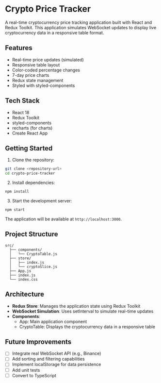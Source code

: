 # Crypto Price Tracker

A real-time cryptocurrency price tracking application built with React and Redux Toolkit. This application simulates WebSocket updates to display live cryptocurrency data in a responsive table format.

## Features

- Real-time price updates (simulated)
- Responsive table layout
- Color-coded percentage changes
- 7-day price charts
- Redux state management
- Styled with styled-components

## Tech Stack

- React 18
- Redux Toolkit
- styled-components
- recharts (for charts)
- Create React App

## Getting Started

1. Clone the repository:
```bash
git clone <repository-url>
cd crypto-price-tracker
```

2. Install dependencies:
```bash
npm install
```

3. Start the development server:
```bash
npm start
```

The application will be available at `http://localhost:3000`.

## Project Structure

```
src/
  ├── components/
  │   └── CryptoTable.js
  ├── store/
  │   ├── index.js
  │   └── cryptoSlice.js
  ├── App.js
  ├── index.js
  └── index.css
```

## Architecture

- **Redux Store**: Manages the application state using Redux Toolkit
- **WebSocket Simulation**: Uses setInterval to simulate real-time updates
- **Components**: 
  - App: Main application component
  - CryptoTable: Displays the cryptocurrency data in a responsive table

## Future Improvements

- [ ] Integrate real WebSocket API (e.g., Binance)
- [ ] Add sorting and filtering capabilities
- [ ] Implement localStorage for data persistence
- [ ] Add unit tests
- [ ] Convert to TypeScript 